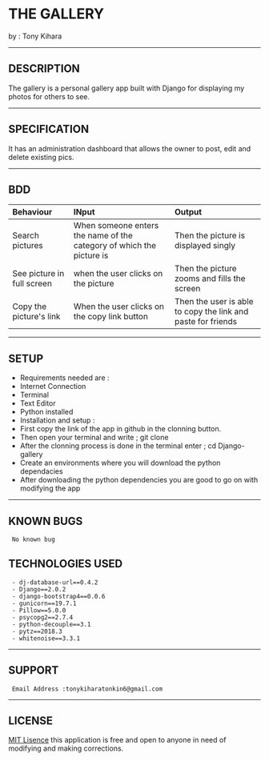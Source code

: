 # THE GALLERY

 by : Tony Kihara

 -----------------------------------
## DESCRIPTION
 
 The gallery is a personal gallery app built with Django for displaying my photos for others to see.

 ---------------------------------

## SPECIFICATION

 It has an administration dashboard that allows the owner to post, edit and delete existing pics.

 ------------------------------

## BDD
 
 |Behaviour|INput|Output|
 |:------|:-----|:-------|
 |Search pictures|When someone enters the name of the category of which the picture is|Then the picture is displayed singly|
 |See picture in full screen|when the user clicks on the picture|Then the picture zooms and fills the screen|
 |Copy the picture's link|When the user clicks on the copy link button|Then the user is able to copy the link and paste for friends|
 
 ----------------------------

## SETUP

 - Requirements needed are :
 - Internet Connection
 - Terminal
 - Text Editor
 - Python installed
 - Installation and setup :
 - First copy the link of the app in github in the clonning button.
 - Then open your terminal and write ; git clone <here comes the link you had copied>
 - After the clonning process is done in the terminal enter ; cd Django-gallery
 - Create an environments where you will download the python dependacies
 - After downloading the python dependencies you are good to go on with modifying the app

------------------------------------

## KNOWN BUGS
~~~
 No known bug
~~~

## TECHNOLOGIES USED
~~~
 - dj-database-url==0.4.2
 - Django==2.0.2
 - django-bootstrap4==0.0.6
 - gunicorn==19.7.1
 - Pillow==5.0.0
 - psycopg2==2.7.4
 - python-decouple==3.1
 - pytz==2018.3
 - whitenoise==3.3.1
~~~
----------------------------

## SUPPORT
~~~
 Email Address :tonykiharatonkin6@gmail.com
~~~

------------------------------

## LICENSE 

 [MIT Lisence](https://github.com/Kihara-tony/LICENS/blob/master/LICENSE) this application is free and open to anyone in need of modifying and making corrections.
 
